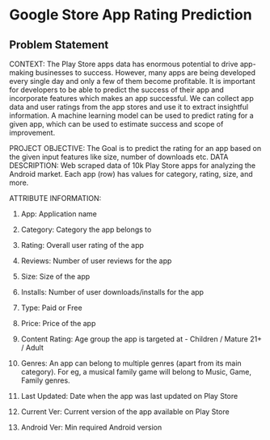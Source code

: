 # Google Store App Rating Prediction



## Problem Statement

CONTEXT:
The Play Store apps data has enormous potential to drive app-making businesses to success. However, many apps
are being developed every single day and only a few of them become profitable. It is important for developers to be
able to predict the success of their app and incorporate features which makes an app successful. We can collect app
data and user ratings from the app stores and use it to extract insightful information. A machine learning model can be
used to predict rating for a given app, which can be used to estimate success and scope of improvement. 

PROJECT OBJECTIVE:
The Goal is to predict the rating for an app based on the given input features like size, number of downloads etc. DATA DESCRIPTION: Web scraped data of 10k Play Store apps for analyzing the Android market. Each app (row)
has values for category, rating, size, and more. 

ATTRIBUTE INFORMATION:
1. App: Application name
2. Category: Category the app belongs to
3. Rating: Overall user rating of the app
4. Reviews: Number of user reviews for the app
5. Size: Size of the app
6. Installs: Number of user downloads/installs for the app
7. Type: Paid or Free
8. Price: Price of the app
9. Content Rating: Age group the app is targeted at -  Children / Mature 21+ / Adult
10. Genres: An app can belong to multiple genres (apart from its main category). For eg, a musical family game
will belong to Music, Game, Family genres.

11. Last Updated: Date when the app was last updated on Play Store
12. Current Ver: Current version of the app available on Play Store
13. Android Ver: Min required Android version

